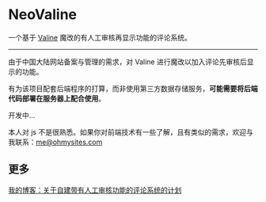# NeoValine

一个基于 [Valine](https://github.com/xCss/Valine) 魔改的有人工审核再显示功能的评论系统。

---

由于中国大陆网站备案与管理的需求，对 Valine 进行魔改以加入评论先审核后显示的功能。

有为该项目配套后端程序的打算，而非使用第三方数据存储服务，**可能需要将后端代码部署在服务器上配合使用**。

开发中...

本人对 js 不是很熟悉。如果你对前端技术有一些了解，且有类似的需求，欢迎与我联系：[me@ohmysites.com](mailto:me@ohmysites.com)

## 更多

[我的博客：关于自建带有人工审核功能的评论系统的计划 ](https://www.ohmysites.com/archives/11/)

